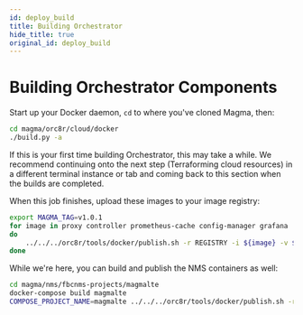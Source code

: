 ```yaml
---
id: deploy_build
title: Building Orchestrator
hide_title: true
original_id: deploy_build
---
```


# Building Orchestrator Components

Start up your Docker daemon, `cd` to where you've cloned Magma, then:

```bash
cd magma/orc8r/cloud/docker
./build.py -a
```

If this is your first time building Orchestrator, this may take a while. We
recommend continuing onto the next step (Terraforming cloud resources) in a
different terminal instance or tab and coming back to this section when the
builds are completed.

When this job finishes, upload these images to your image registry:

```bash
export MAGMA_TAG=v1.0.1
for image in proxy controller prometheus-cache config-manager grafana
do
    ../../../orc8r/tools/docker/publish.sh -r REGISTRY -i ${image} -v ${MAGMA_TAG}
done
```

While we're here, you can build and publish the NMS containers as well:

```bash
cd magma/nms/fbcnms-projects/magmalte
docker-compose build magmalte
COMPOSE_PROJECT_NAME=magmalte ../../../orc8r/tools/docker/publish.sh -r REGISTRY -i magmalte -v ${MAGMA_TAG}
```
